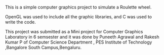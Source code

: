 This is a simple computer graphics project to simulate a Roulette wheel.

OpenGL was used to include all the graphic libraries, and C was used to write the code.

This project was submitted as a Mini project for Computer Graphics Laboratory in 6 semsester and it was done by Puneeth Agrawal and Rakesh Kumar P of Computer Science Department , PES Institute of Technology ,Bangalore South Campus,Bengaluru.
